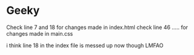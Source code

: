 # Geeky
Check line 7 and 18 for changes made in index.html
check line 46 ..... for changes made in main.css

i think line 18 in the index file is messed up now though LMFAO
